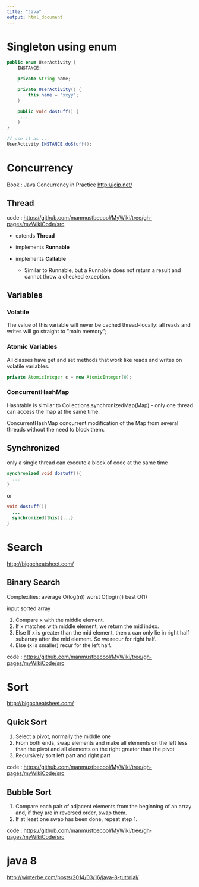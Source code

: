```yaml
---
title: "Java"
output: html_document
---
```



# Singleton using enum 

```java
public enum UserActivity {
    INSTANCE;

    private String name;

    private UserActivity() {
        this.name = "xxyy";
    }

    public void dostuff() {
     ...
    }
}

// use it as ...
UserActivity.INSTANCE.doStuff();
```

# Concurrency

Book : Java Concurrency in Practice 
http://jcip.net/

## Thread 

code : https://github.com/manmustbecool/MyWiki/tree/gh-pages/myWikiCode/src

 * extends **Thread**

 * implements **Runnable**

 * implements **Callable**

    * Similar to Runnable, but a Runnable does not return a result and cannot throw a checked exception.

## Variables

### Volatile

The value of this variable will never be cached thread-locally: all reads and writes will go straight to "main memory";

### Atomic Variables

All classes have get and set methods that work like reads and writes on volatile variables.
```java
private AtomicInteger c = new AtomicInteger(0);
```

### ConcurrentHashMap

Hashtable is similar to Collections.synchronizedMap(Map) -  only one thread can access the map at the same time. 

ConcurrentHashMap  concurrent modification of the Map from several threads without the need to block them.

## Synchronized

only a single thread can execute a block of code at the same time

```java
synchronized void dostuff(){
  ...
}
```

or

```java
void dostuff(){
  ...
  synchronized(this){...}
}

```

# Search #

http://bigocheatsheet.com/

## Binary Search ##

Complexities: average O(log(n))   worst O(log(n))   best O(1)

input sorted array

  1. Compare x with the middle element.
  1. If x matches with middle element, we return the mid index.
  1. Else If x is greater than the mid element, then x can only lie in right half subarray after the mid element. So we recur for right half.
  1. Else (x is smaller) recur for the left half.


code : https://github.com/manmustbecool/MyWiki/tree/gh-pages/myWikiCode/src


# Sort #

http://bigocheatsheet.com/

## Quick Sort ##

  1. Select a pivot, normally the middle one
  1. From both ends, swap elements and make all elements on the left less than the pivot and all elements on the right greater than the pivot
  1. Recursively sort left part and right part
  
  code : https://github.com/manmustbecool/MyWiki/tree/gh-pages/myWikiCode/src

## Bubble Sort ##

  1. Compare each pair of adjacent elements from the beginning of an array and, if they are in reversed order, swap them.
  1. If at least one swap has been done, repeat step 1.
  
  code : https://github.com/manmustbecool/MyWiki/tree/gh-pages/myWikiCode/src

# java 8 

http://winterbe.com/posts/2014/03/16/java-8-tutorial/



